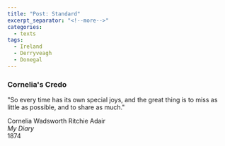 ```yaml
---
title: "Post: Standard"
excerpt_separator: "<!--more-->"
categories:
  - texts
tags:
  - Ireland
  - Derryveagh
  - Donegal
---
```

### Cornelia's Credo

"So every time has its own special joys, and the great thing is to miss as little as possible, and to share as much."  
<!--more-->
Cornelia Wadsworth Ritchie Adair  
_My Diary_  
1874
